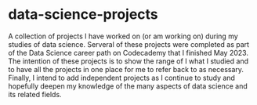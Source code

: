# data-science-projects
A collection of projects I have worked on (or am working on) during my studies of data science. Serveral of these projects were completed as part of the Data Science career path on Codecademy that I finished May 2023. The intention of these projects is to show the range of I what I studied and to have all the projects in one place for me to refer back to as necessary. Finally, I intend to add independent projects as I continue to study and hopefully deepen my knowledge of the many aspects of data science and its related fields. 
